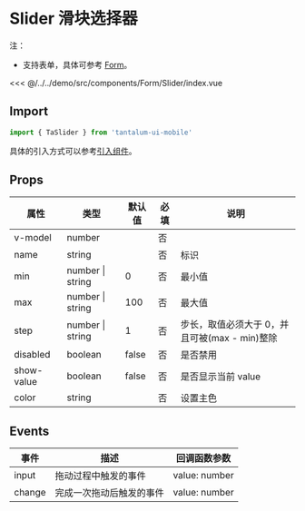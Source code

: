 # Slider 滑块选择器

注：

- 支持表单，具体可参考 [Form](./Form.md)。

<CodeDemo name="Slider">

<<< @/../../demo/src/components/Form/Slider/index.vue

</CodeDemo>

## Import

```js
import { TaSlider } from 'tantalum-ui-mobile'
```

具体的引入方式可以参考[引入组件](../guide/import.md)。

## Props

| 属性       | 类型             | 默认值 | 必填 | 说明                                          |
| ---------- | ---------------- | ------ | ---- | --------------------------------------------- |
| v-model    | number           |        | 否   |
| name       | string           |        | 否   | 标识                                          |
| min        | number \| string | 0      | 否   | 最小值                                        |
| max        | number \| string | 100    | 否   | 最大值                                        |
| step       | number \| string | 1      | 否   | 步长，取值必须大于 0，并且可被(max - min)整除 |
| disabled   | boolean          | false  | 否   | 是否禁用                                      |
| show-value | boolean          | false  | 否   | 是否显示当前 value                            |
| color      | string           |        | 否   | 设置主色                                      |

## Events

| 事件   | 描述                     | 回调函数参数  |
| ------ | ------------------------ | ------------- |
| input  | 拖动过程中触发的事件     | value: number |
| change | 完成一次拖动后触发的事件 | value: number |
